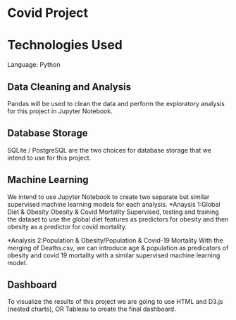 # Covid Project


# Technologies Used
Language: Python

## Data Cleaning and Analysis
Pandas will be used to clean the data and perform the exploratory analysis for this project in Jupyter Notebook.

## Database Storage
SQLite / PostgreSQL are the two choices for database storage that we intend to use for this project. 

## Machine Learning
We intend to use Jupyter Notebook to create two separate but similar supervised machine learning models for each analysis. 
*Anaysis 1:Global Diet & Obesity
Obesity & Covid Mortality
Supervised, testing and training the dataset to use the global diet features as predictors for obesity and then obesity as a predictor for covid mortality.

*Analysis 2:Population & Obesity/Population & Covid-19 Mortality
With the merging of Deaths.csv, we can introduce age & population as predicators of obesity and covid 19 mortality with a similar supervised machine learning model.

## Dashboard
To visualize the results of this project we are going to use HTML and D3.js (nested charts), OR Tableau to create the final dashboard.
